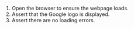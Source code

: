 1. Open the browser to ensure the webpage loads.
2. Assert that the Google logo is displayed.
3. Assert there are no loading errors.